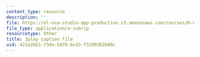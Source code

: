 ```yaml
---
content_type: resource
description: ''
file: https://ol-ocw-studio-app-production.s3.amazonaws.com/courses/6-00sc-introduction-to-computer-science-and-programming-spring-2011/422a2bb173da5d70bcd3f3290362b00c_UiZlaJX3IRk.vtt
file_type: application/x-subrip
resourcetype: Other
title: 3play caption file
uid: 422a2bb1-73da-5d70-bcd3-f3290362b00c
---
```


